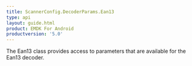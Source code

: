 ```yaml
---
title: ScannerConfig.DecoderParams.Ean13
type: api
layout: guide.html
product: EMDK For Android
productversion: '5.0'
---
```



The Ean13 class provides access to parameters that are available for
 the Ean13 decoder.


